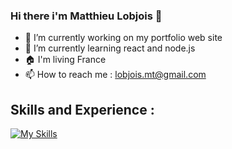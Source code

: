 ### Hi there i'm Matthieu Lobjois 👋

- 🔭 I’m currently working on my portfolio web site
- 🌱 I’m currently learning react and node.js
- 🏠 I'm living France
- 📫 How to reach me : lobjois.mt@gmail.com

## Skills and Experience : 

[![My Skills](https://skills.thijs.gg/icons?i=react,js,html,css,nodejs,php,vscode&theme=light)](https://skills.thijs.gg)

